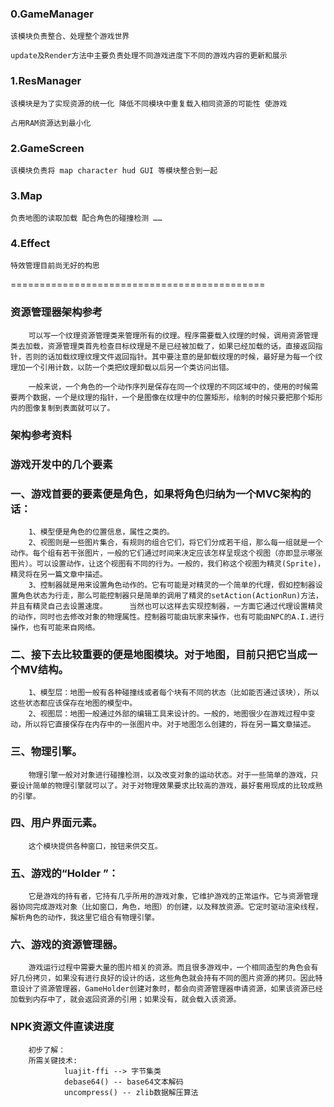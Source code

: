 
### 0.GameManager
	
	该模块负责整合、处理整个游戏世界 

	update及Render方法中主要负责处理不同游戏进度下不同的游戏内容的更新和展示

### 1.ResManager

	该模块是为了实现资源的统一化 降低不同模块中重复载入相同资源的可能性 使游戏
	
	占用RAM资源达到最小化

### 2.GameScreen

	该模块负责将 map character hud GUI 等模块整合到一起

### 3.Map

	负责地图的读取加载 配合角色的碰撞检测 ……

### 4.Effect 

	特效管理目前尚无好的构思


============================================

### 资源管理器架构参考

        可以写一个纹理资源管理类来管理所有的纹理。程序需要载入纹理的时候，调用资源管理类去加载，资源管理类首先检查目标纹理是不是已经被加载了，如果已经加载的话，直接返回指针，否则的话加载纹理纹理文件返回指针。其中要注意的是卸载纹理的时候，最好是为每一个纹理加一个引用计数，以防一个类把纹理卸载以后另一个类访问出错。

        一般来说，一个角色的一个动作序列是保存在同一个纹理的不同区域中的，使用的时候需要两个数据，一个是纹理的指针，一个是图像在纹理中的位置矩形，绘制的时候只要把那个矩形内的图像复制到表面就可以了。 






### 架构参考资料


### 游戏开发中的几个要素
  

### 一、游戏首要的要素便是角色，如果将角色归纳为一个MVC架构的话：
        1、模型便是角色的位置信息，属性之类的。
        2、视图则是一些图片集合，有规则的组合它们，将它们分成若干组，那么每一组就是一个动作。每个组有若干张图片，一般的它们通过时间来决定应该怎样呈现这个视图（亦即显示哪张图片）。可以设置动作，让这个视图有不同的行为。一般的，我们称这个视图为精灵(Sprite)，精灵将在另一篇文章中描述。
        3、控制器就是用来设置角色动作的。它有可能是对精灵的一个简单的代理，假如控制器设置角色状态为行走，那么可能控制器只是简单的调用了精灵的setAction(ActionRun)方法，并且有精灵自己去设置速度。     当然也可以这样去实现控制器，一方面它通过代理设置精灵的动作，同时也去修改对象的物理属性。控制器可能由玩家来操作，也有可能由NPC的A.I.进行操作，也有可能来自网络。
  

### 二、接下去比较重要的便是地图模块。对于地图，目前只把它当成一个MV结构。
        1、模型层：地图一般有各种碰撞线或者每个块有不同的状态（比如能否通过该块），所以这些状态都应该保存在地图的模型中。
        2、视图层：地图一般通过外部的编辑工具来设计的。一般的，地图很少在游戏过程中变动，所以将它直接保存在内存中的一张图片中。对于地图怎么创建的，将在另一篇文章描述。

  
### 三、物理引擎。
        物理引擎一般对对象进行碰撞检测，以及改变对象的运动状态。对于一些简单的游戏，只要设计简单的物理引擎就可以了。对于对物理效果要求比较高的游戏，最好套用现成的比较成熟的引擎。

  
### 四、用户界面元素。
        这个模块提供各种窗口，按钮来供交互。

  
### 五、游戏的“Holder ”：
        它是游戏的持有者，它持有几乎所用的游戏对象，它维护游戏的正常运作。它与资源管理器协同完成游戏对象（比如窗口，角色，地图）的创建，以及释放资源。它定时驱动渲染线程，解析角色的动作，我这里它组合有物理引擎。

  
### 六、游戏的资源管理器。
        游戏运行过程中需要大量的图片相关的资源。而且很多游戏中，一个相同造型的角色会有好几份拷贝，如果没有进行良好的设计的话，这些角色就会持有不同的图片资源的拷贝。因此特意设计了资源管理器，GameHolder创建对象时，都会向资源管理器申请资源，如果该资源已经加载到内存中了，就会返回资源的引用；如果没有，就会载入该资源。


### NPK资源文件直读进度
        初步了解：
        所需关键技术:
                luajit-ffi --> 字节集类
                debase64() -- base64文本解码
                uncompress() -- zlib数据解压算法